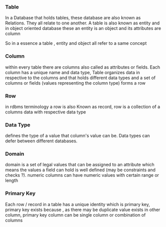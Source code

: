 
### Table
In a Database that holds tables, these  database are also known as Relations. They all relate to one another. A table is also known as entity and in object oriented database 
these an entity is an object and its attributes are column

So in a essence  a table , entity and object all refer to a same concept 

### Column
within every table there are columns also called as attributes or fields. Each column has a unique name and data type, 
Table organizes data in respective to the columns and that holds different data types and a set of columns or fields (values representing the column type) forms a row

### Row
in rdbms terminology a row is also Known as record, row is a collection of a columns data with respective data type

### Data Type
defines the type of a value that column's value can be. Data types can defer between different databases.


### Domain 
domain is a set of legal values that can be assigned to an attribute  which means the values a field can hold is well defined (may be constraints and checks ?). numeric columns can have numeric values with certain range or length

### Primary Key 
Each row / record in a table has a unique identity which is primary key, primary key exists because , as there may  be duplicate value exists in other column, primary key column can be single column or combination of columns 


